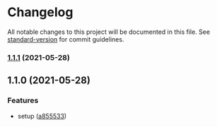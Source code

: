 # Changelog

All notable changes to this project will be documented in this file. See [standard-version](https://github.com/conventional-changelog/standard-version) for commit guidelines.

### [1.1.1](https://github.com/TinkGu/create-npm-file-map/compare/v1.1.0...v1.1.1) (2021-05-28)

## 1.1.0 (2021-05-28)


### Features

* setup ([a855533](https://github.com/TinkGu/create-npm-file-map/commit/a8555336a8cc570109c29738234f23953bfa94e3))
